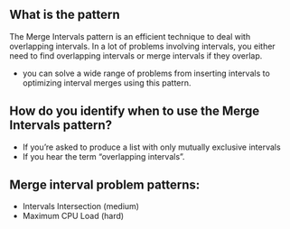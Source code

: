 ## What is the pattern
The Merge Intervals pattern is an efficient technique to deal with overlapping intervals. 
In a lot of problems involving intervals, you either need to find overlapping intervals or merge intervals if they overlap.

- you can solve a wide range of problems from inserting intervals to optimizing interval merges using this pattern.

## How do you identify when to use the Merge Intervals pattern?

- If you’re asked to produce a list with only mutually exclusive intervals
- If you hear the term “overlapping intervals”.

## Merge interval problem patterns:

- Intervals Intersection (medium)
- Maximum CPU Load (hard)

